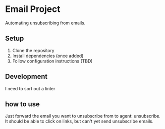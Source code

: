 # Email Project

Automating unsubscribing from emails.

## Setup

1. Clone the repository
2. Install dependencies (once added)
3. Follow configuration instructions (TBD)

## Development

I need to sort out a linter


## how to use

Just forward the email you want to unsubscribe from to agent: unsubscribe. It should be able to click on links, but can't yet send unsubscribe emails.
